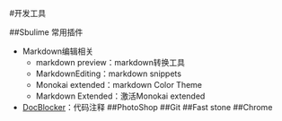 #开发工具

##Sbulime
常用插件
+ Markdown编辑相关
	* markdown preview：markdown转换工具
	* MarkdownEditing：markdown snippets
	* Monokai extended：markdown Color Theme
	* Markdown Extended：激活Monokai extended
+ [DocBlocker](https://packagecontrol.io/packages/DocBlockr)：代码注释
##PhotoShop
##Git
##Fast stone
##Chrome